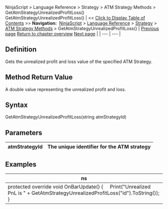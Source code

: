 ﻿
NinjaScript \> Language Reference \> Strategy \> ATM Strategy Methods \> GetAtmStrategyUnrealizedProfitLoss()
GetAtmStrategyUnrealizedProfitLoss()
| \<\< [Click to Display Table of Contents](getatmstrategyunrealizedprofit.md) \>\> **Navigation:**     [NinjaScript](ninjascript.md) \> [Language Reference](language_reference_wip.md) \> [Strategy](strategy.md) \> [ATM Strategy Methods](atm_strategy_methods.md) \> GetAtmStrategyUnrealizedProfitLoss() | [Previous page](getatmstrategystoptargetorders.md) [Return to chapter overview](atm_strategy_methods.md) [Next page](getatmstrategyuniqueid.md) |
| --- | --- |
## Definition
Gets the unrealized profit and loss value of the specified ATM Strategy.
## 
## Method Return Value
A double value representing the unrealized profit and loss.
 
## Syntax
GetAtmStrategyUnrealizedProfitLoss(string atmStrategyId)
 
## 
## Parameters
| atmStrategyId | The unique identifier for the ATM strategy |
| --- | --- |
## 
## 
## Examples
| ns |
| --- |
| protected override void OnBarUpdate() {      Print("Unrealized PnL is " \+ GetAtmStrategyUnrealizedProfitLoss("id").ToString()); } |

